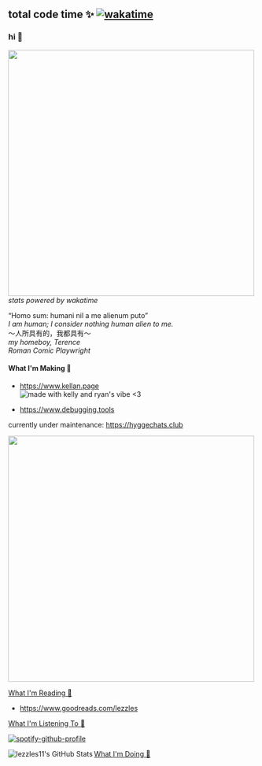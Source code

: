 ## total code time ✨ [![wakatime](https://wakatime.com/badge/user/25e74f89-c9dd-4b9a-819c-23c9f3ae40ae.svg)](https://wakatime.com/@25e74f89-c9dd-4b9a-819c-23c9f3ae40ae)
### hi 👋
<a href="https://wakatime.com/@lezzles11"><img src="https://wakatime.com/share/@lezzles11/47fcba96-c3c5-4950-8cab-877502725f41.png" width="500"/></a><br/>
*stats powered by wakatime*
<br/>

“Homo sum: humani nil a me alienum puto” <br/>
*I am human; I consider nothing human alien to me.*<br/>
～人所具有的，我都具有～<br/>
*my homeboy, Terence<br/>
Roman Comic Playwright* 
#### What I'm Making 🎁 
- https://www.kellan.page<br/>
![made with kelly and ryan's vibe <3](https://www.dropbox.com/s/9b7l7iyhwva7cuu/kellan.gif?raw=1)

- https://www.debugging.tools

currently under maintenance: 
https://hyggechats.club

<img align="center" src="https://activity-graph.herokuapp.com/graph?username=lezzles11&theme=xcode" width="500">
<!-- 
#### Names 😄
lesley, lezzles, lelegai  -->
<!-- **lezzles11/lezzles11** is a ✨ _special_ ✨ repository because its `README.md` (this file) appears on your GitHub profile. -->

<!-- - 🌱 I’m currently learning React Native  -->

[What I'm Reading 🌱 ](https://www.goodreads.com/lezzles)
- https://www.goodreads.com/lezzles
<!-- [What I'm Reading 🌱 ](https://www.goodreads.com/user_challenges/27197030) -->
[What I'm Listening To 🤗 ](https://open.spotify.com/user/lezzles11)
<!-- [![spotify-github-profile](https://spotify-github-profile.vercel.app/api/view?uid=lezzles11&cover_image=true&theme=natemoo-re)](https://github.com/kittinan/spotify-github-profile) -->

[![spotify-github-profile](https://spotify-github-profile.vercel.app/api/view?uid=lezzles11&cover_image=true&theme=compact)](https://open.spotify.com/user/lezzles11)

[What I'm Doing 🎂](https://www.lesleycheung.com)
  <img align="left" alt="lezzles11's GitHub Stats" src="https://github-readme-stats.vercel.app/api?username=lezzles11&show_icons=true&hide_border=true" />


<!-- [What I'm Accomplishing 🎂 ](https://www.linkedin.com/in/lezzles/) -->


<!-- <img src="https://user-images.githubusercontent.com/16319829/81180309-2b51f000-8fee-11ea-8a78-ddfe8c3412a7.png" width="150" height="280"> -->
<!-- <a target="_blank" href="https://www.goodreads.com/user_challenges/27197030">
<img src="https://spotify-github-profile.vercel.app/api/view?uid=lezzles11&cover_image=true&theme=default" width="200"/>
 </a> -->
<!-- - [![goodreads]()](https://www.goodreads.com/user_challenges/27197030) 
 -->

 <br/>
 

<!-- (https://open.spotify.com/user/12168690942) -->

<!-- Here are some ideas to get you started:

- 🔭 What I'm Thinking ...
- 👯 I’m looking to collaborate on ...
- 🤔 I’m looking for help with ...
- 💬 Ask me about ...
- 📫 How to reach me: ...
- 😄 Pronouns: ...
- ⚡ Fun fact: ... -->
